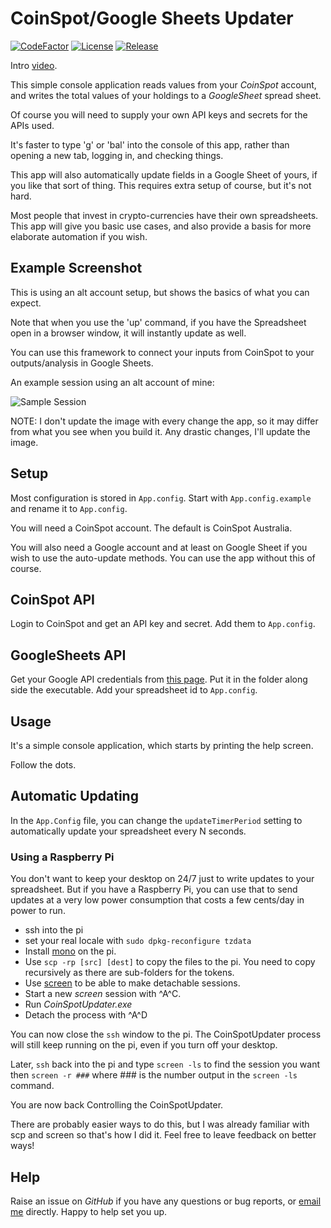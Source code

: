 # CoinSpot/Google Sheets Updater
[![CodeFactor](https://www.codefactor.io/repository/github/cschladetsch/CoinSpot-GoogleSheets/badge)](https://www.codefactor.io/repository/github/cschladetsch/CoinSpot-GoogleSheets) [![License](https://img.shields.io/github/license/cschladetsch/CoinSpot-GoogleSheets.svg?label=License&maxAge=86400)](./LICENSE) [![Release](https://img.shields.io/github/release/cschladetsch/CoinSpot-GoogleSheets.svg?label=Release&maxAge=60)](https://github.com/cschladetsch/CoinSpot-GoogleSheets/releases/latest)

Intro [video](https://www.youtube.com/watch?v=csmDEE-CY3M).

This simple console application reads values from your *CoinSpot* account, and writes the total values of your holdings to a *GoogleSheet* spread sheet.

Of course you will need to supply your own API keys and secrets for the APIs used.

It's faster to type 'g' or 'bal' into the console of this app, rather than opening a new tab, logging in, and checking things.

This app will also automatically update fields in a Google Sheet of yours, if you like that sort of  thing. This requires extra setup of course, but it's not hard.

Most people that invest in crypto-currencies have their own spreadsheets. This app will give you basic use cases, and also provide a basis for more elaborate automation if you wish.

## Example Screenshot

This is using an alt account setup, but shows the basics of what you can expect.

Note that when you use the 'up' command, if you have the Spreadsheet open in a browser window, it will instantly update as well.

You can use this framework to connect your inputs from CoinSpot to your outputs/analysis in Google Sheets.

An example session using an alt account of mine:

![Sample Session](Resources/Demo.png)

NOTE: I don't update the image with every change the app, so it may differ from what you see when you build it. Any drastic changes, I'll update the image.

## Setup

Most configuration is stored in `App.config`. Start with `App.config.example` and rename it to `App.config`.

You will need a CoinSpot account. The default is CoinSpot Australia.

You will also need a Google account and at least on Google Sheet if you wish to use the auto-update methods. You can use the app without this of course.

## CoinSpot API

Login to CoinSpot and get an API key and secret. Add them to `App.config`.

## GoogleSheets API

Get your Google API credentials from [this page](https://developers.google.com/sheets/api/quickstart/dotnet). Put it in the folder along side the executable. Add your spreadsheet id to `App.config`.

## Usage
It's a simple console application, which starts by printing the help screen.

Follow the dots.

## Automatic Updating
In the `App.Config` file, you can change the `updateTimerPeriod` setting to automatically update your spreadsheet every N seconds.

### Using a Raspberry Pi
You don't want to keep your desktop on 24/7 just to write updates to your spreadsheet. But if you have a Raspberry Pi, you can use that to send updates at a very low power consumption that costs a few cents/day in power to run.

* ssh into the pi
* set your real locale with `sudo dpkg-reconfigure tzdata`
* Install [mono](https://linuxize.com/post/how-to-install-mono-on-ubuntu-18-04/) on the pi. 
* Use `scp -rp [src] [dest]` to copy the files to the pi. You need to copy recursively as there are sub-folders for the tokens.
* Use [screen](https://linuxize.com/post/how-to-use-linux-screen/) to be able to make detachable sessions.
* Start a new *screen* session with ^A^C.
* Run *CoinSpotUpdater.exe*
* Detach the process with ^A^D

You can now close the `ssh` window to the pi. The CoinSpotUpdater process will still keep running on the pi, even if you turn off your desktop.

Later, `ssh` back into the pi and type `screen -ls` to find the session you want then `screen -r ###` where ### is the number output in the `screen -ls` command. 

You are now back Controlling the CoinSpotUpdater.

There are probably easier ways to do this, but I was already familiar with scp and screen so that's how I did it. Feel free to leave feedback on better ways!

## Help

Raise an issue on *GitHub* if you have any questions or bug reports, or [email me](mailto:christian@schladetsch.com) directly. Happy to help set you up.

